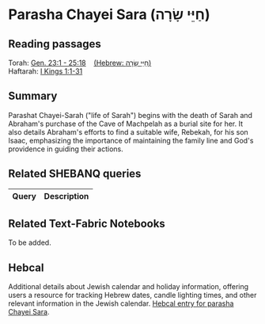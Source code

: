 # Parasha Chayei Sara (שָׂרָה‎ חַיֵּי)

## Reading passages

Torah: [Gen. 23:1 - 25:18](
https://www.stepbible.org/?q=version=NASB2020|reference=Gen.23:1-25:18&options=HNVUG)  &nbsp;&nbsp; [(Hebrew: שָׂרָה‎ חַיֵּי)](https://tikkun.io/#/p/chayei-sara)<br>
Haftarah: [I Kings 1:1-31](https://www.stepbible.org/?q=version=NASB2020|reference=1Kgs.1:1-31&options=HNVUG)

## Summary

Parashat Chayei-Sarah ("life of Sarah") begins with the death of Sarah and Abraham's purchase of the Cave of Machpelah as a burial site for her. It also details Abraham's efforts to find a suitable wife, Rebekah, for his son Isaac, emphasizing the importance of maintaining the family line and God's providence in guiding their actions.

## Related SHEBANQ queries

Query | Description
--- | ---

## Related Text-Fabric Notebooks

To be added.

## Hebcal

Additional details about Jewish calendar and holiday information, offering users a resource for tracking Hebrew dates, candle lighting times, and other relevant information in the Jewish calendar. [Hebcal entry for parasha Chayei Sara](https://www.hebcal.com/sedrot/Chayei-Sara).

